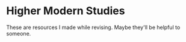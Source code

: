 Higher Modern Studies
=====================

These are resources I made while revising. Maybe they'll be helpful to someone.

